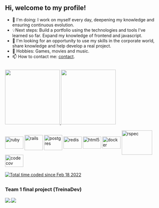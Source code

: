 <h2>Hi, welcome to my profile!</h2>

- 📖 I'm doing: I work on myself every day, deepening my knowledge and ensuring continuous evolution.
- 💡Next steps: Build a portfolio using the technologies and tools I've learned so far. Expand my knowledge of frontend and javascript.
- 🤝 I'm looking for an opportunity to use my skills in the corporate world, share knowledge and help develop a real project.
- 📜 Hobbies: Games, movies and music.
- 📫 How to contact me: [contact](https://linktr.ee/Jhonny_Toledo).

##

<div align="left">
  <a href="https://github.com/Jhonny4975">
  <img height="180em" src="https://github-readme-stats.vercel.app/api?username=Jhonny4975&show_icons=true&icon_color=hex_color&theme=material-palenight&count_private=true"/>
  <img height="180em" src="https://github-readme-stats.vercel.app/api/top-langs/?username=Jhonny4975&layout=compact&theme=material-palenight"/></a>
</div>

<div align="left" style="display: inline_block"><br>
  <img align="center" alt="ruby" height="40" width="60" src="https://cdn.jsdelivr.net/gh/devicons/devicon/icons/ruby/ruby-plain-wordmark.svg" />
  <img align="center" alt="rails" height="50" width="60" src="https://cdn.jsdelivr.net/gh/devicons/devicon/icons/rails/rails-plain-wordmark.svg" />
  <img align="center" alt="postgres" height="50" width="60" src="https://cdn.jsdelivr.net/gh/devicons/devicon/icons/postgresql/postgresql-plain-wordmark.svg" />
  <img align="center" alt="redis" height="40" width="60" src="https://cdn.jsdelivr.net/gh/devicons/devicon/icons/redis/redis-plain-wordmark.svg" />
  <img align="center" alt="html5" height="40" width="60" src="https://cdn.jsdelivr.net/gh/devicons/devicon/icons/html5/html5-plain-wordmark.svg" />
  <img align="center" alt="docker" height="40" width="60" src="https://cdn.jsdelivr.net/gh/devicons/devicon/icons/docker/docker-plain-wordmark.svg">
  <img align="center" alt="rspec" height="80" width="100" src="https://cdn.jsdelivr.net/gh/devicons/devicon/icons/rspec/rspec-original-wordmark.svg" />
  <img align="center" alt="codecov" height="40" width="60" src="https://cdn.jsdelivr.net/gh/devicons/devicon/icons/codecov/codecov-plain.svg" />
</div><br>

<div align="left">
  <a href="https://wakatime.com/@00f993aa-e30a-408c-9821-b9197f197a31"><img src="https://wakatime.com/badge/user/00f993aa-e30a-408c-9821-b9197f197a31.svg" alt="Total time coded since Feb 18 2022" /></a>
</div>

##


### Team 1 final project (TreinaDev)

<a href="https://github.com/anuraghazra/github-readme-stats">
  <img align="center" src="https://github-readme-stats.vercel.app/api/pin/?username=Treinadev&repo=pagamentos-td08-time01&theme=material-palenight" />
</a>

<a href="https://github.com/anuraghazra/github-readme-stats">
  <img align="center" src="https://github-readme-stats.vercel.app/api/pin/?username=Treinadev&repo=e-commerce-td08-time01&theme=material-palenight" />
</a>

